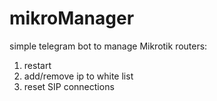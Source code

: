 # mikroManager
simple telegram bot to manage Mikrotik routers:
1. restart
2. add/remove ip to white list
3. reset SIP connections
